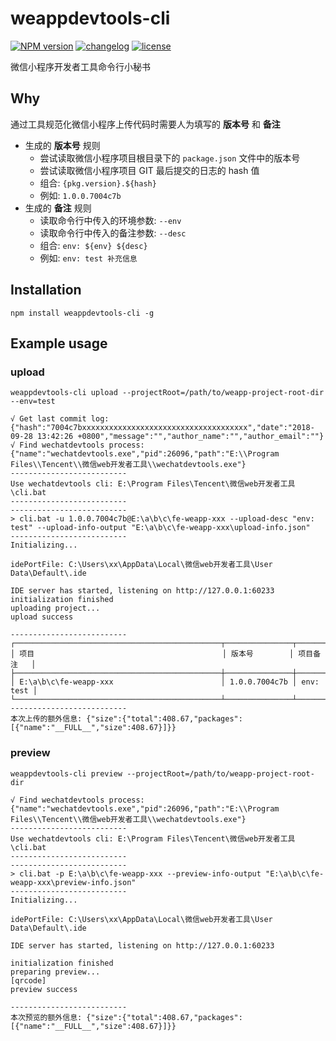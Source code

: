 # weappdevtools-cli

[![NPM version][npm-image]][npm-url] [![changelog][changelog-image]][changelog-url] [![license][license-image]][license-url]

[npm-image]: https://img.shields.io/npm/v/weappdevtools-cli.svg?style=flat-square
[npm-url]: https://npmjs.org/package/weappdevtools-cli
[license-image]: https://img.shields.io/badge/License-MIT-blue.svg?style=flat-square
[license-url]: https://github.com/ufologist/weappdevtools-cli/blob/master/LICENSE
[changelog-image]: https://img.shields.io/badge/CHANGE-LOG-blue.svg?style=flat-square
[changelog-url]: https://github.com/ufologist/weappdevtools-cli/blob/master/CHANGELOG.md

微信小程序开发者工具命令行小秘书

## Why

通过工具规范化微信小程序上传代码时需要人为填写的 **版本号** 和 **备注**
* 生成的 **版本号** 规则
  * 尝试读取微信小程序项目根目录下的 `package.json` 文件中的版本号
  * 尝试读取微信小程序项目 GIT 最后提交的日志的 hash 值
  * 组合: `{pkg.version}.${hash}`
  * 例如: `1.0.0.7004c7b`
* 生成的 **备注** 规则
  * 读取命令行中传入的环境参数: `--env`
  * 读取命令行中传入的备注参数: `--desc`
  * 组合: `env: ${env} ${desc}`
  * 例如: `env: test 补充信息`

## Installation

```
npm install weappdevtools-cli -g
```

## Example usage

### upload

```
weappdevtools-cli upload --projectRoot=/path/to/weapp-project-root-dir --env=test
```

```
√ Get last commit log: {"hash":"7004c7bxxxxxxxxxxxxxxxxxxxxxxxxxxxxxxxxxxxxx","date":"2018-09-28 13:42:26 +0800","message":"","author_name":"","author_email":""}
√ Find wechatdevtools process: {"name":"wechatdevtools.exe","pid":26096,"path":"E:\\Program Files\\Tencent\\微信web开发者工具\\wechatdevtools.exe"}
--------------------------
Use wechatdevtools cli: E:\Program Files\Tencent\微信web开发者工具\cli.bat
--------------------------
--------------------------
> cli.bat -u 1.0.0.7004c7b@E:\a\b\c\fe-weapp-xxx --upload-desc "env: test" --upload-info-output "E:\a\b\c\fe-weapp-xxx\upload-info.json"
--------------------------
Initializing...

idePortFile: C:\Users\xx\AppData\Local\微信web开发者工具\User Data\Default\.ide

IDE server has started, listening on http://127.0.0.1:60233
initialization finished
uploading project...
upload success

--------------------------
┌──────────────────────────────────────────────┬───────────────┬───────────┐
│ 项目                                          │ 版本号        │ 项目备注   │
├──────────────────────────────────────────────┼───────────────┼───────────┤
│ E:\a\b\c\fe-weapp-xxx                        │ 1.0.0.7004c7b │ env: test │
└──────────────────────────────────────────────┴───────────────┴───────────┘
--------------------------
本次上传的额外信息: {"size":{"total":408.67,"packages":[{"name":"__FULL__","size":408.67}]}}
```

### preview

```
weappdevtools-cli preview --projectRoot=/path/to/weapp-project-root-dir
```

```
√ Find wechatdevtools process: {"name":"wechatdevtools.exe","pid":26096,"path":"E:\\Program Files\\Tencent\\微信web开发者工具\\wechatdevtools.exe"}
--------------------------
Use wechatdevtools cli: E:\Program Files\Tencent\微信web开发者工具\cli.bat
--------------------------
--------------------------
> cli.bat -p E:\a\b\c\fe-weapp-xxx --preview-info-output "E:\a\b\c\fe-weapp-xxx\preview-info.json"
--------------------------
Initializing...

idePortFile: C:\Users\xx\AppData\Local\微信web开发者工具\User Data\Default\.ide

IDE server has started, listening on http://127.0.0.1:60233

initialization finished
preparing preview...
[qrcode]
preview success

--------------------------
本次预览的额外信息: {"size":{"total":408.67,"packages":[{"name":"__FULL__","size":408.67}]}}
```